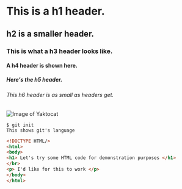 # This is a h1 header.
## h2 is a smaller header.
### This is what a h3 header looks like.
#### A h4 header is shown here.
##### Here's the h5 header.
###### This h6 header is as small as headers get.

![Image of Yaktocat](https://octodex.github.com/images/yaktocat.png)

```
$ git init
This shows git's language
```

```html
<!DOCTYPE HTML/>
<html>
<body>
<h1> Let's try some HTML code for demonstration purposes </h1>
</br>
<p> I'd like for this to work </p>
</body>
</html>
```
